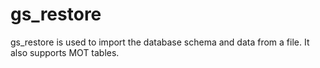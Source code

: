 # gs\_restore<a name="EN-US_TOPIC_0260488086"></a>

gs\_restore is used to import the database schema and data from a file. It also supports MOT tables.

